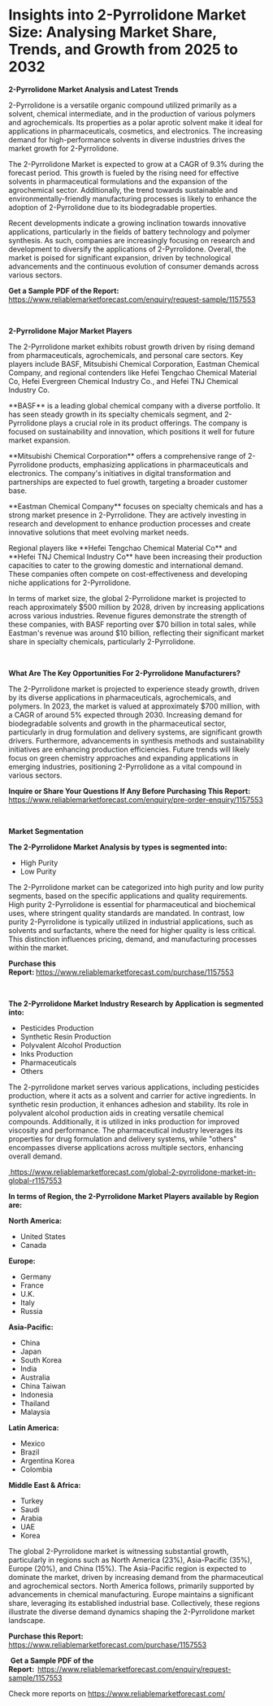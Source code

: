 <p><h1>Insights into 2-Pyrrolidone Market Size: Analysing Market Share, Trends, and Growth from 2025 to 2032</h1></p><p><strong>2-Pyrrolidone Market Analysis and Latest Trends</strong></p>
<p><p>2-Pyrrolidone is a versatile organic compound utilized primarily as a solvent, chemical intermediate, and in the production of various polymers and agrochemicals. Its properties as a polar aprotic solvent make it ideal for applications in pharmaceuticals, cosmetics, and electronics. The increasing demand for high-performance solvents in diverse industries drives the market growth for 2-Pyrrolidone.</p><p>The 2-Pyrrolidone Market is expected to grow at a CAGR of 9.3% during the forecast period. This growth is fueled by the rising need for effective solvents in pharmaceutical formulations and the expansion of the agrochemical sector. Additionally, the trend towards sustainable and environmentally-friendly manufacturing processes is likely to enhance the adoption of 2-Pyrrolidone due to its biodegradable properties.</p><p>Recent developments indicate a growing inclination towards innovative applications, particularly in the fields of battery technology and polymer synthesis. As such, companies are increasingly focusing on research and development to diversify the applications of 2-Pyrrolidone. Overall, the market is poised for significant expansion, driven by technological advancements and the continuous evolution of consumer demands across various sectors.</p></p>
<p><strong>Get a Sample PDF of the Report:&nbsp;</strong> <a href="https://www.reliablemarketforecast.com/enquiry/request-sample/1157553?utm_campaign=3197&utm_medium=2&utm_source=Github&utm_content=ia&utm_term=21032025&utm_id=2-pyrrolidone">https://www.reliablemarketforecast.com/enquiry/request-sample/1157553</a></p>
<p>&nbsp;</p>
<p><strong>2-Pyrrolidone Major Market Players</strong></p>
<p><p>The 2-Pyrrolidone market exhibits robust growth driven by rising demand from pharmaceuticals, agrochemicals, and personal care sectors. Key players include BASF, Mitsubishi Chemical Corporation, Eastman Chemical Company, and regional contenders like Hefei Tengchao Chemical Material Co, Hefei Evergreen Chemical Industry Co., and Hefei TNJ Chemical Industry Co.</p><p>**BASF** is a leading global chemical company with a diverse portfolio. It has seen steady growth in its specialty chemicals segment, and 2-Pyrrolidone plays a crucial role in its product offerings. The company is focused on sustainability and innovation, which positions it well for future market expansion.</p><p>**Mitsubishi Chemical Corporation** offers a comprehensive range of 2-Pyrrolidone products, emphasizing applications in pharmaceuticals and electronics. The company's initiatives in digital transformation and partnerships are expected to fuel growth, targeting a broader customer base.</p><p>**Eastman Chemical Company** focuses on specialty chemicals and has a strong market presence in 2-Pyrrolidone. They are actively investing in research and development to enhance production processes and create innovative solutions that meet evolving market needs.</p><p>Regional players like **Hefei Tengchao Chemical Material Co** and **Hefei TNJ Chemical Industry Co** have been increasing their production capacities to cater to the growing domestic and international demand. These companies often compete on cost-effectiveness and developing niche applications for 2-Pyrrolidone.</p><p>In terms of market size, the global 2-Pyrrolidone market is projected to reach approximately $500 million by 2028, driven by increasing applications across various industries. Revenue figures demonstrate the strength of these companies, with BASF reporting over $70 billion in total sales, while Eastman's revenue was around $10 billion, reflecting their significant market share in specialty chemicals, particularly 2-Pyrrolidone.</p></p>
<p>&nbsp;</p>
<p><strong>What Are The Key Opportunities For 2-Pyrrolidone Manufacturers?</strong></p>
<p><p>The 2-Pyrrolidone market is projected to experience steady growth, driven by its diverse applications in pharmaceuticals, agrochemicals, and polymers. In 2023, the market is valued at approximately $700 million, with a CAGR of around 5% expected through 2030. Increasing demand for biodegradable solvents and growth in the pharmaceutical sector, particularly in drug formulation and delivery systems, are significant growth drivers. Furthermore, advancements in synthesis methods and sustainability initiatives are enhancing production efficiencies. Future trends will likely focus on green chemistry approaches and expanding applications in emerging industries, positioning 2-Pyrrolidone as a vital compound in various sectors.</p></p>
<p><strong>Inquire or Share Your Questions If Any Before Purchasing This Report:</strong> <a href="https://www.reliablemarketforecast.com/enquiry/pre-order-enquiry/1157553?utm_campaign=3197&utm_medium=2&utm_source=Github&utm_content=ia&utm_term=21032025&utm_id=2-pyrrolidone">https://www.reliablemarketforecast.com/enquiry/pre-order-enquiry/1157553</a></p>
<p>&nbsp;</p>
<p><strong>Market Segmentation</strong></p>
<p><strong>The 2-Pyrrolidone Market Analysis by types is segmented into:</strong></p>
<p><ul><li>High Purity</li><li>Low Purity</li></ul></p>
<p><p>The 2-Pyrrolidone market can be categorized into high purity and low purity segments, based on the specific applications and quality requirements. High purity 2-Pyrrolidone is essential for pharmaceutical and biochemical uses, where stringent quality standards are mandated. In contrast, low purity 2-Pyrrolidone is typically utilized in industrial applications, such as solvents and surfactants, where the need for higher quality is less critical. This distinction influences pricing, demand, and manufacturing processes within the market.</p></p>
<p><strong>Purchase this Report:&nbsp;</strong><a href="https://www.reliablemarketforecast.com/purchase/1157553?utm_campaign=3197&utm_medium=2&utm_source=Github&utm_content=ia&utm_term=21032025&utm_id=2-pyrrolidone">https://www.reliablemarketforecast.com/purchase/1157553</a></p>
<p>&nbsp;</p>
<p><strong>The 2-Pyrrolidone Market Industry Research by Application is segmented into:</strong></p>
<p><ul><li>Pesticides Production</li><li>Synthetic Resin Production</li><li>Polyvalent Alcohol Production</li><li>Inks Production</li><li>Pharmaceuticals</li><li>Others</li></ul></p>
<p><p>The 2-pyrrolidone market serves various applications, including pesticides production, where it acts as a solvent and carrier for active ingredients. In synthetic resin production, it enhances adhesion and stability. Its role in polyvalent alcohol production aids in creating versatile chemical compounds. Additionally, it is utilized in inks production for improved viscosity and performance. The pharmaceutical industry leverages its properties for drug formulation and delivery systems, while "others" encompasses diverse applications across multiple sectors, enhancing overall demand.</p></p>
<p><a href="https://www.reliablemarketforecast.com/global-2-pyrrolidone-market-in-global-r1157553?utm_campaign=3197&utm_medium=2&utm_source=Github&utm_content=ia&utm_term=21032025&utm_id=2-pyrrolidone">&nbsp;https://www.reliablemarketforecast.com/global-2-pyrrolidone-market-in-global-r1157553</a></p>
<p><strong>In terms of Region, the 2-Pyrrolidone Market Players available by Region are:</strong></p>
<p>
    <p> <strong> North America: </strong>
        <ul>
            <li>United States</li>
            <li>Canada</li>
        </ul>
        </p> 
    <p> <strong> Europe: </strong>
        <ul>
            <li>Germany</li>
            <li>France</li>
            <li>U.K.</li>
            <li>Italy</li>
            <li>Russia</li>
        </ul>
        </p> 
    <p> <strong> Asia-Pacific: </strong>
        <ul>
            <li>China</li>
            <li>Japan</li>
            <li>South Korea</li>
            <li>India</li>
            <li>Australia</li>
            <li>China Taiwan</li>
            <li>Indonesia</li>
            <li>Thailand</li>
            <li>Malaysia</li>
        </ul>
        </p> 
    <p> <strong> Latin America: </strong>
        <ul>
            <li>Mexico</li>
            <li>Brazil</li>
            <li>Argentina Korea</li>
            <li>Colombia</li>
        </ul>
        </p> 
    <p> <strong> Middle East & Africa: </strong>
        <ul>
            <li>Turkey</li>
            <li>Saudi</li>
            <li>Arabia</li>
            <li>UAE</li>
            <li>Korea</li>
        </ul>
    </p>
    </p>
<p><p>The global 2-Pyrrolidone market is witnessing substantial growth, particularly in regions such as North America (23%), Asia-Pacific (35%), Europe (20%), and China (15%). The Asia-Pacific region is expected to dominate the market, driven by increasing demand from the pharmaceutical and agrochemical sectors. North America follows, primarily supported by advancements in chemical manufacturing. Europe maintains a significant share, leveraging its established industrial base. Collectively, these regions illustrate the diverse demand dynamics shaping the 2-Pyrrolidone market landscape.</p></p>
<p><strong>Purchase this Report: </strong><a href="https://www.reliablemarketforecast.com/purchase/1157553?utm_campaign=3197&utm_medium=2&utm_source=Github&utm_content=ia&utm_term=21032025&utm_id=2-pyrrolidone">https://www.reliablemarketforecast.com/purchase/1157553</a></p>
<p>&nbsp;<strong>Get a Sample PDF of the Report:&nbsp;&nbsp;</strong><a href="https://www.reliablemarketforecast.com/enquiry/request-sample/1157553?utm_campaign=3197&utm_medium=2&utm_source=Github&utm_content=ia&utm_term=21032025&utm_id=2-pyrrolidone">https://www.reliablemarketforecast.com/enquiry/request-sample/1157553</a></p>
<p><strong></strong></p>
<p>Check more reports on <a href="https://www.reliablemarketforecast.com/?utm_campaign=3197&utm_medium=2&utm_source=Github&utm_content=ia&utm_term=21032025&utm_id=2-pyrrolidone">https://www.reliablemarketforecast.com/</a></p>